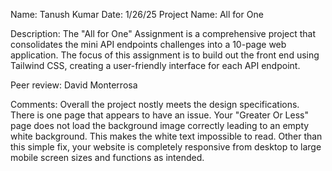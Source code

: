 Name: Tanush Kumar Date: 1/26/25 Project Name: All for One

Description: The "All for One" Assignment is a comprehensive project that consolidates the mini API endpoints challenges into a 10-page web application. 
The focus of this assignment is to build out the front end using Tailwind CSS, creating a user-friendly interface for each API endpoint.


Peer review: David Monterrosa

Comments: Overall the project nostly meets the design specifications. There is one page that appears to have an issue. Your "Greater Or Less" page does not
load the background image correctly leading to an empty white background. This makes the white text impossible to read. Other than this simple fix, your
website is completely responsive from desktop to large mobile screen sizes and functions as intended.
